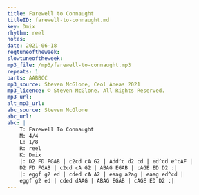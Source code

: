 ```yaml
---
title: Farewell to Connaught
titleID: farewell-to-connaught.md
key: Dmix
rhythm: reel
notes:
date: 2021-06-18
regtuneoftheweek:
slowtuneoftheweek:
mp3_file: /mp3/farewell-to-connaught.mp3
repeats: 1
parts: AABBCC
mp3_source: Steven McGlone, Ceol Aneas 2021
mp3_licence: © Steven McGlone. All Rights Reserved.
mp3_url:
alt_mp3_url:
abc_source: Steven McGlone
abc_url:
abc: |
    T: Farewell To Connaught
    M: 4/4
    L: 1/8
    R: reel
    K: Dmix
    |: D2 FD FGAB | c2cd cA G2 | Add^c d2 cd | ed^cd e^cAF |
    D2 FD FGAB | c2cd cA G2 | ABAG EGAB | cAGE ED D2 :|
    |: eggf g2 ed | cded cA A2 | eaag a2ag | eaag ed^cd |
    eggf g2 ed | cded dAAG | ABAG EGAB | cAGE ED D2 :|
---
```

